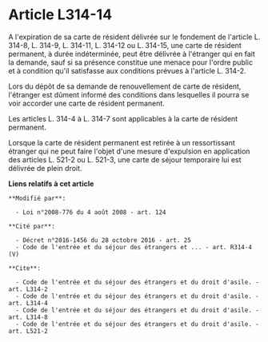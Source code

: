 # Article L314-14

A l'expiration de sa carte de résident délivrée sur le fondement de l'article L. 314-8, L. 314-9, L. 314-11, L. 314-12 ou L.
314-15, une carte de résident permanent, à durée indéterminée, peut être délivrée à l'étranger qui en fait la demande, sauf
si sa présence constitue une menace pour l'ordre public et à condition qu'il satisfasse aux conditions prévues à l'article L.
314-2. 

Lors du dépôt de sa demande de renouvellement de carte de résident, l'étranger est dûment informé des conditions dans
lesquelles il pourra se voir accorder une carte de résident permanent. 

Les articles L. 314-4 à L. 314-7 sont applicables à la carte de résident permanent. 

Lorsque la carte de résident permanent est retirée à un ressortissant étranger qui ne peut faire l'objet d'une mesure
d'expulsion en application des articles L. 521-2 ou L. 521-3, une carte de séjour temporaire lui est délivrée de plein droit.

**Liens relatifs à cet article**

	**Modifié par**:

	  - Loi n°2008-776 du 4 août 2008 - art. 124

	**Cité par**:

	  - Décret n°2016-1456 du 28 octobre 2016 - art. 25
	  - Code de l'entrée et du séjour des étrangers et ... - art. R314-4 (V)

	**Cite**:

	  - Code de l'entrée et du séjour des étrangers et du droit d'asile. - art. L314-2
	  - Code de l'entrée et du séjour des étrangers et du droit d'asile. - art. L314-4
	  - Code de l'entrée et du séjour des étrangers et du droit d'asile. - art. L314-8
	  - Code de l'entrée et du séjour des étrangers et du droit d'asile. - art. L521-2
